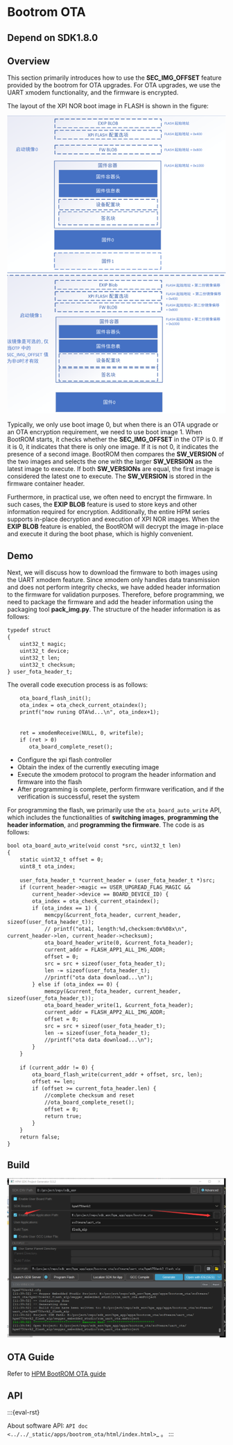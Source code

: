 # Bootrom OTA

## Depend on SDK1.8.0

## Overview

This section primarily introduces how to use the **SEC_IMG_OFFSET** feature provided by the bootrom for OTA upgrades. For OTA upgrades, we use the UART xmodem functionality, and the firmware is encrypted.

The layout of the XPI NOR boot image in FLASH is shown in the figure:

![XPI NOR Boot image layout](doc/api/assets/flash_image.png)

Typically, we only use boot image 0, but when there is an OTA upgrade or an OTA encryption requirement, we need to use boot image 1. When BootROM starts, it checks whether the **SEC_IMG_OFFSET** in the OTP is 0. If it is 0, it indicates that there is only one image. If it is not 0, it indicates the presence of a second image. BootROM then compares the **SW_VERSION** of the two images and selects the one with the larger **SW_VERSION** as the latest image to execute. If both **SW_VERSIONs** are equal, the first image is considered the latest one to execute. The **SW_VERSION** is stored in the firmware container header.

Furthermore, in practical use, we often need to encrypt the firmware. In such cases, the **EXIP BLOB** feature is used to store keys and other information required for encryption. Additionally, the entire HPM series supports in-place decryption and execution of XPI NOR images. When the **EXIP BLOB** feature is enabled, the BootROM will decrypt the image in-place and execute it during the boot phase, which is highly convenient.

## Demo

Next, we will discuss how to download the firmware to both images using the UART xmodem feature. Since xmodem only handles data transmission and does not perform integrity checks, we have added header information to the firmware for validation purposes. Therefore, before programming, we need to package the firmware and add the header information using the packaging tool **pack_img.py**. The structure of the header information is as follows:

```
typedef struct
{
    uint32_t magic;
    uint32_t device;
    uint32_t len;
    uint32_t checksum;
} user_fota_header_t;
```

The overall code execution process is as follows:

```
    ota_board_flash_init();
    ota_index = ota_check_current_otaindex();
    printf("now runing OTA%d...\n", ota_index+1);


    ret = xmodemReceive(NULL, 0, writefile);
    if (ret > 0)
       ota_board_complete_reset();
```

- Configure the xpi flash controller
- Obtain the index of the currently executing image
- Execute the xmodem protocol to program the header information and firmware into the flash
- After programming is complete, perform firmware verification, and if the verification is successful, reset the system

For programming the flash, we primarily use the `ota_board_auto_write` API, which includes the functionalities of **switching images**, **programming the header information**, and **programming the firmware**. The code is as follows:

```
bool ota_board_auto_write(void const *src, uint32_t len)
{
    static uint32_t offset = 0;
    uint8_t ota_index;

    user_fota_header_t *current_header = (user_fota_header_t *)src;
    if (current_header->magic == USER_UPGREAD_FLAG_MAGIC &&
        current_header->device == BOARD_DEVICE_ID) {
        ota_index = ota_check_current_otaindex();
        if (ota_index == 1) {
            memcpy(&current_fota_header, current_header, sizeof(user_fota_header_t));
            // printf("ota1, length:%d,checksem:0x%08x\n", current_header->len, current_header->checksum);
            ota_board_header_write(0, &current_fota_header);
            current_addr = FLASH_APP1_ALL_IMG_ADDR;
            offset = 0;
            src = src + sizeof(user_fota_header_t);
            len -= sizeof(user_fota_header_t);
            //printf("ota data download...\n");
        } else if (ota_index == 0) {
            memcpy(&current_fota_header, current_header, sizeof(user_fota_header_t));
            ota_board_header_write(1, &current_fota_header);
            current_addr = FLASH_APP2_ALL_IMG_ADDR;
            offset = 0;
            src = src + sizeof(user_fota_header_t);
            len -= sizeof(user_fota_header_t);
            //printf("ota data download...\n");
        }
    }

    if (current_addr != 0) {
        ota_board_flash_write(current_addr + offset, src, len);
        offset += len;
        if (offset >= current_fota_header.len) {
            //complete checksum and reset
            //ota_board_complete_reset();
            offset = 0;
            return true;
        }
    }
    return false;
}
```

## Build

![windows with sdk_env](doc/api/assets/download.png)

## OTA Guide

Refer to [HPM BootROM OTA guide](doc/HPM_BootROM_OTA操作说明_V2.0.pdf)

## API

:::{eval-rst}

About software API: `API doc <../../_static/apps/bootrom_ota/html/index.html>`_ 。
:::